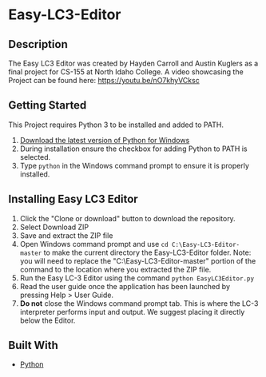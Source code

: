 # Easy-LC3-Editor
## Description
The Easy LC3 Editor was created by Hayden Carroll and Austin Kuglers as a final project for CS-155 at North Idaho College.
A video showcasing the Project can be found here: https://youtu.be/nO7khyVCksc

## Getting Started
This Project requires Python 3 to be installed and added to PATH.
1. [Download the latest version of Python for Windows](https://www.python.org/)
2. During installation ensure the checkbox for adding Python to PATH is selected.
3. Type `python` in the Windows command prompt to ensure it is properly installed.

## Installing Easy LC3 Editor
1. Click the "Clone or download" button to download the repository.
2. Select Download ZIP
3. Save and extract the ZIP file
4. Open Windows command prompt and use `cd C:\Easy-LC3-Editor-master` to make the current directory the Easy-LC3-Editor folder. Note: you will need to replace the "C:\Easy-LC3-Editor-master" portion of the command to the location where you extracted the ZIP file.
5. Run the Easy LC-3 Editor using the command `python EasyLC3Editor.py`
6. Read the user guide once the application has been launched by pressing Help > User Guide.
7. **Do not** close the Windows command prompt tab. This is where the LC-3 interpreter performs input and output. We suggest placing it directly below the Editor.

## Built With
* [Python](https://www.python.org/)
